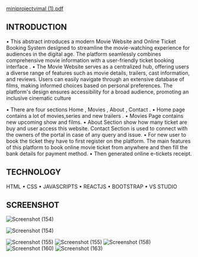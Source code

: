 [miniprojectvimal (1).pdf](https://github.com/vim12345/MOVIES-TICKET-BOOKING-ONLINE/files/13772961/miniprojectvimal.1.pdf)

## INTRODUCTION
• This abstract introduces a modern Movie Website and Online Ticket Booking System
designed to streamline the movie-watching experience for audiences in the digital age.
The platform seamlessly combines comprehensive movie information with a user-friendly
ticket booking interface .
• The Movie Website serves as a centralized hub, offering users a diverse range of features
such as movie details, trailers, cast information, and reviews. Users can easily navigate
through an extensive database of films, making informed choices based on personal
preferences. The platform's design ensures accessibility for a broad audience, promoting
an inclusive cinematic culture

• There are four sections Home , Movies , About , Contact .
• Home page contains a lot of movies,series and new trailers .
• Movies Page contains new upcoming show and films.
• About Section show how many ticket are buy and user access this website. Contact Section is used to connect with the owners of the portal in case of any query
and issue.
• For new user to book the ticket they have to first register on the platform.
The main features of this platform to book online movie ticket from anywhere and
then fill the bank details for payment method.
• Then generated online e-tickets receipt.

## TECHNOLOGY
 HTML
• CSS
• JAVASCRIPTS
• REACTJS
• BOOTSTRAP
• VS STUDIO

## SCREENSHOT

![Screenshot (154)](https://github.com/vim12345/MOVIES-TICKET-BOOKING-ONLINE/assets/90466387/aef0cdf1-8913-4a6f-a60f-06d86214d4f3)

![Screenshot (154)](https://github.com/vim12345/MOVIES-TICKET-BOOKING-ONLINE/assets/90466387/5a918e05-1cf5-4c00-9c51-9c863913390d)

![Screenshot (155)](https://github.com/vim12345/MOVIES-TICKET-BOOKING-ONLINE/assets/90466387/fd715457-1490-4eb2-a9c7-d5f77dea3ccc)
![Screenshot (155)](https://github.com/vim12345/MOVIES-TICKET-BOOKING-ONLINE/assets/90466387/ee3a12ae-e208-40c5-b8af-e773af05311d)
![Screenshot (158)](https://github.com/vim12345/MOVIES-TICKET-BOOKING-ONLINE/assets/90466387/69c3bb04-4440-40d3-b86f-e8f71278fb1e)
![Screenshot (160)](https://github.com/vim12345/MOVIES-TICKET-BOOKING-ONLINE/assets/90466387/245aac76-21d2-4588-b379-e5f92621b836)
![Screenshot (163)](https://github.com/vim12345/MOVIES-TICKET-BOOKING-ONLINE/assets/90466387/af04d5e4-5c84-45e6-8c34-e287db975171)
